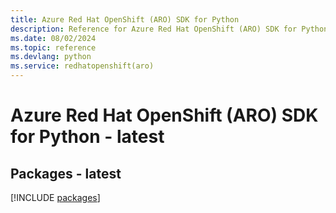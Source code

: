 ```yaml
---
title: Azure Red Hat OpenShift (ARO) SDK for Python
description: Reference for Azure Red Hat OpenShift (ARO) SDK for Python
ms.date: 08/02/2024
ms.topic: reference
ms.devlang: python
ms.service: redhatopenshift(aro)
---
```

# Azure Red Hat OpenShift (ARO) SDK for Python - latest
## Packages - latest
[!INCLUDE [packages](red-hat-openshift-(aro)-index.md)]